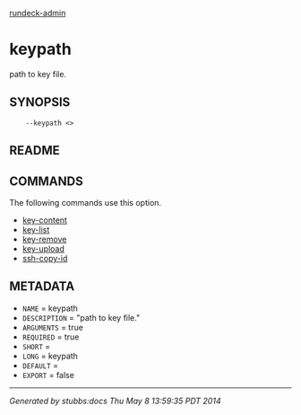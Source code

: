 [rundeck-admin](../../index.html)

# keypath

path to key file.

## SYNOPSIS

        --keypath <>

## README



## COMMANDS

The following commands use this option.

* [key-content](../../commands/key-content/index.html)
* [key-list](../../commands/key-list/index.html)
* [key-remove](../../commands/key-remove/index.html)
* [key-upload](../../commands/key-upload/index.html)
* [ssh-copy-id](../../commands/ssh-copy-id/index.html)

## METADATA

* `NAME` = keypath
* `DESCRIPTION` = "path to key file."
* `ARGUMENTS` = true
* `REQUIRED` = true
* `SHORT` = 
* `LONG` = keypath
* `DEFAULT` = 
* `EXPORT` = false

----

*Generated by stubbs:docs Thu May  8 13:59:35 PDT 2014*

